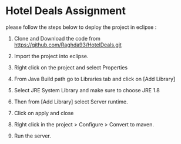 # Hotel Deals Assignment

please follow the steps below to deploy the project in eclipse :

1. Clone and Download the code from https://github.com/Raghda93/HotelDeals.git

2. Import the project into eclipse.

3. Right click on the project and select Properties 

4. From Java Build path go to Libraries tab and click on [Add Library]

5. Select JRE System Library and make sure to choose JRE 1.8

6. Then from [Add Library] select Server runtime. 

7.  Click on apply and close

8. Right click in the project > Configure > Convert to maven.

9. Run the server.
